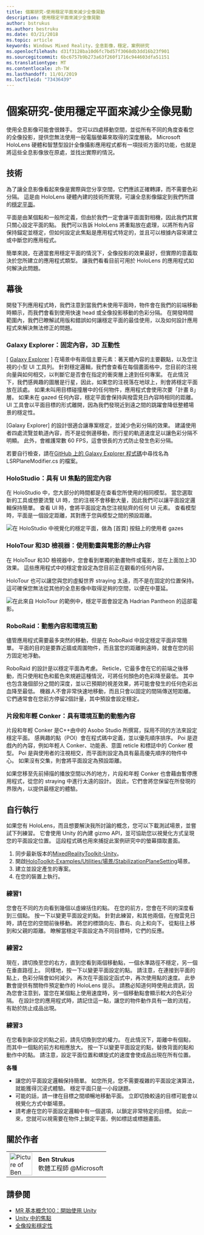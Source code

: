 ```yaml
---
title: 個案研究-使用穩定平面來減少全像晃動
description: 使用穩定平面來減少全像晃動
author: bstrukus
ms.author: bestruku
ms.date: 03/21/2018
ms.topic: article
keywords: Windows Mixed Reality，全息影像，穩定，案例研究
ms.openlocfilehash: d31f3128ba10d6fc7bd57f3068db3dd16b23f901
ms.sourcegitcommit: 6bc6757b9b273a63f260f1716c944603dfa51151
ms.translationtype: MT
ms.contentlocale: zh-TW
ms.lasthandoff: 11/01/2019
ms.locfileid: "73436439"
---
```

# <a name="case-study---using-the-stabilization-plane-to-reduce-holographic-turbulence"></a>個案研究-使用穩定平面來減少全像晃動

使用全息影像可能會很棘手。 您可以四處移動空間，並從所有不同的角度查看您的全像投影，提供您無法使用一般電腦螢幕來取得的深度層級。 Microsoft HoloLens 硬體和智慧型設計全像攝影應用程式都有一項技術方面的功能，也就是將這些全息影像放在原處，並找出實際的情況。

## <a name="the-tech"></a>技術

為了讓全息影像看起來像是實際與您分享空間，它們應該正確轉譯，而不需要色彩分隔。 這是由 HoloLens 硬體內建的技術所實現，可讓全息影像錨定到我們所謂的[穩定平面](hologram-stability.md#reprojection)。

平面是由某個點和一般所定義，但由於我們一定會讓平面面對相機，因此我們其實只關心設定平面的點。 我們可以告訴 HoloLens 將重點放在處理，以將所有內容保持錨定並穩定，但如何設定此焦點是應用程式特定的，並且可以根據內容來建立或中斷您的應用程式。

簡單來說，在適當套用穩定平面的情況下，全像投影的效果最好，但實際的意義取決於您所建立的應用程式類型。 讓我們看看目前可用於 HoloLens 的應用程式如何解決此問題。

## <a name="behind-the-scenes"></a>幕後

開發下列應用程式時，我們注意到當我們未使用平面時，物件會在我們的前端移動時顯示，而我們會看到使用快速 head 或全像投影移動的色彩分隔。 在開發時間範圍內，我們已瞭解試用版和錯誤如何讓穩定平面的最佳使用，以及如何設計應用程式來解決無法修正的問題。

### <a name="galaxy-explorer-stationary-content-3d-interactivity"></a>Galaxy Explorer：固定內容，3D 互動性

[ [Galaxy Explorer](galaxy-explorer.md) ] 在場景中有兩個主要元素：著天體內容的主要觀點，以及您注視的小型 UI 工具列。 針對穩定邏輯，我們會查看在每個畫面格中，您目前的注視向量與如何相交，以判斷它是否會在指定的衝突層上達到任何專案。 在此情況下，我們感興趣的圖層是行星，因此，如果您的注視落在地球上，則會將穩定平面放在該處。 如果未叫用目標碰撞層中的任何物件，應用程式會使用次要「計畫 B」層。 如果未在 gazed 任何內容，穩定平面會保持與撥雲見日內容時相同的距離。 UI 工具會以平面目標的形式離開，因為我們發現近到遠之間的跳躍會降低整體場景的穩定性。

[Galaxy Explorer] 的設計很適合讓專案穩定，並減少色彩分隔的效果。 建議使用者四處流覽並軌道內容，而不是從側邊移動，而行星的軌道速度足以讓色彩分隔不明顯。 此外，會維護常數 60 FPS，這會很長的方式防止發生色彩分隔。

若要自行檢查，請在[GitHub 上的 Galaxy Explorer 程式碼](https://github.com/Microsoft/GalaxyExplorer/tree/master/Assets/Scripts/Utilities)中尋找名為 LSRPlaneModifier.cs 的檔案。

### <a name="holostudio-stationary-content-with-a-ui-focus"></a>HoloStudio：具有 UI 焦點的固定內容

在 HoloStudio 中，您大部分的時間都是在查看您所使用的相同模型。 當您選取新的工具或想要流覽 UI 時，您的注視不會移動大量，因此我們可以讓平面設定邏輯保持簡單。 查看 UI 時，會將平面設定為您注視貼齊的任何 UI 元素。 查看模型時，平面是一個設定距離，其對應于您與模型之間的預設距離。

![在 HoloStudio 中視覺化的穩定平面，做為 [首頁] 按鈕上的使用者 gazes](images/holostudio-stabilization-plane-500px.png)

### <a name="holotour-and-3d-viewer-stationary-content-with-animation-and-movies"></a>HoloTour 和3D 檢視器：使用動畫與電影的靜止內容

在 HoloTour 和3D 檢視器中，您會看到單獨的動畫物件或電影，並在上面加上3D 效果。 這些應用程式中的穩定會設定為您目前正在觀看的任何內容。

HoloTour 也可以讓您與您的虛擬世界 straying 太遠，而不是在固定的位置保持。 這可確保您無法從其他的全息影像中取得足夠的空間，以便在中蔓延。

![在此來自 HoloTour 的範例中，穩定平面會設定為 Hadrian Pantheon 的這部電影。](images/holotour-stabilization-plane-500px.jpg)

### <a name="roboraid-dynamic-content-and-environmental-interactions"></a>RoboRaid：動態內容和環境互動

儘管應用程式需要最多突然的移動，但是在 RoboRaid 中設定穩定平面非常簡單。 平面的目的是要靠近牆或周圍物件，而且當您的距離夠遠時，就會在您的前方固定地浮動。

RoboRaid 的設計是以穩定平面為考慮。 Reticle，它最多會在它的前端之後移動，而只使用紅色和藍色來規避這種情況，可將任何顏色的色彩降至最低。 其中也包含幾個部分之間的深度，並以已預期的視差效果，將可能會發生的任何色彩出血降至最低。 機器人不會非常快速地移動，而且只會以固定的間隔傳送短距離。 它們通常會在您前方停留2個計量，其中預設會設定穩定。

### <a name="fragments-and-young-conker-dynamic-content-with-environmental-interaction"></a>片段和年輕 Conker：具有環境互動的動態內容

片段和年輕 Conker 是C++由中的 Asobo Studio 所撰寫，採用不同的方法來設定穩定平面。 感興趣的點（POI）會在程式碼中定義，並以優先順序排序。 Poi 是遊戲內的內容，例如年輕人 Conker、功能表、意圖 reticle 和標誌中的 Conker 模型。 Poi 是與使用者的注視相交，而平面則設定為具有最高優先順序的物件中心。 如果沒有交集，則會將平面設定為預設距離。

如果您移至先前掃描的播放空間以外的地方，片段和年輕 Conker 也會藉由暫停應用程式，從您的 straying 中進行太遠的設計。 因此，它們會將您保留在所發現的界限內，以提供最穩定的體驗。

## <a name="do-it-yourself"></a>自行執行

如果您有 HoloLens，而且想要解決我所討論的概念，您可以下載測試場景，並嘗試下列練習。 它會使用 Unity 的內建 gizmo API，並可協助您以視覺化方式呈現您的平面設定位置。 這段程式碼也用來捕捉此案例研究中的螢幕擷取畫面。
1. 同步最新版本的[MixedRealityToolkit-Unity](https://github.com/Microsoft/MixedRealityToolkit-Unity)。
2. 開啟[HoloToolkit-Examples/Utilities/場景/StabilizationPlaneSetting](https://github.com/Microsoft/MixedRealityToolkit-Unity/blob/htk_release/Assets/HoloToolkit-Examples/Utilities/Scenes/StabilizationPlaneSetting.unity)場景。
3. 建立並設定產生的專案。
4. 在您的裝置上執行。

### <a name="exercise-1"></a>練習1

您會在不同的方向看到幾個以虛線括住的點。 在您的前方，您會在不同的深度看到三個點。 按一下以變更平面設定的點。 針對此練習，和其他兩個，在撥雲見日時，請在您的空間前後移動。 將您的標頭向左、靠右、向上和向下。 從點往上移到和父親的距離。 瞭解當穩定平面設定為不同目標時，它們的反應。

### <a name="exercise-2"></a>練習2

現在，請切換至您的右方，直到您看到兩個移動點，一個水準路徑不穩定，另一個在垂直路徑上。 同樣地，按一下以變更平面設定的點。 請注意，在連接到平面的點上，色彩分隔會如何減少。 再次在平面設定函式中，再次使用點的速度。 此參數會提供有關物件預定動作的 HoloLens 提示。 請務必知道何時使用此資訊，因為您會注意到，當您在某個點上使用速度時，另一個移動點會顯示較大的色彩分隔。 在設計您的應用程式時，請記住這一點，讓您的物件動作具有一致的流程，有助於防止成品出現。

### <a name="exercise-3"></a>練習3

在您看到新設定的點之前，請先切換到您的權力。 在此情況下，距離中有個點，而其中一個點的前方和相應放大。 按一下以變更平面設定的點，替換背面的點和動作中的點。 請注意，設定平面位置和螺旋式的速度會使成品出現在所有位置。

**各種**
* 讓您的平面設定邏輯保持簡單。 如您所見，您不需要複雜的平面設定演算法，就能獲得沉浸式體驗。 穩定平面只是一小段謎題。
* 可能的話，請一律在目標之間順暢地移動平面。 立即切換較遠的目標可能會以視覺化方式中斷場景。
* 請考慮在您的平面設定邏輯中有一個選項，以鎖定非常特定的目標。 如此一來，您就可以視需要在物件上鎖定平面，例如標誌或標題畫面。

## <a name="about-the-author"></a>關於作者

<table style="border-collapse:collapse">
<tr>
<td style="border-style: none" width="60px"><img alt="Picture of Ben Strukus" width="60" height="60" src="images/genericusertile.jpg"></td>
<td style="border-style: none"><b>Ben Strukus</b><br>軟體工程師 @Microsoft</td>
</tr>
</table>

## <a name="see-also"></a>請參閱
* [MR 基本概念100：開始使用 Unity](holograms-100.md)
* [Unity 中的焦點](focus-point-in-unity.md)
* [全像投影穩定性](hologram-stability.md)
